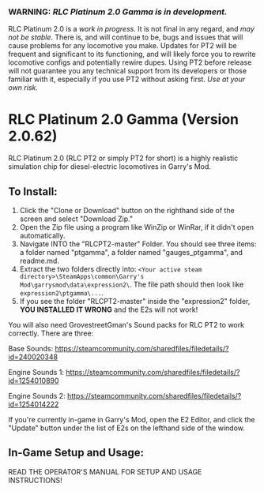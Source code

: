 
### **WARNING**: *RLC Platinum 2.0 Gamma is in development.*

RLC Platinum 2.0 is a *work in progress.* It is not final in any regard, and *may not be stable*. There is, and will continue to be, bugs and issues that will cause problems for any locomotive you make. Updates for PT2 will be frequent and significant to its functioning, and will likely force you to rewrite locomotive configs and potentially rewire dupes. Using PT2 before release will not guarantee you any technical support from its developers or those familiar with it, especially if you use PT2 without asking first. *Use at your own risk.*

# RLC Platinum 2.0 Gamma (Version 2.0.62)

RLC Platinum 2.0 (RLC PT2 or simply PT2 for short) is a highly realistic simulation chip for diesel-electric locomotives in Garry's Mod.

## To Install:

1. Click the "Clone or Download" button on the righthand side of the screen and select "Download Zip."
2. Open the Zip file using a program like WinZip or WinRar, if it didn't open automatically.
3. Navigate INTO the "RLCPT2-master" Folder. You should see three items: a folder named "ptgamma", a folder named "gauges_ptgamma", and readme.md.
4. Extract the two folders directly into: `<Your active steam directory>\SteamApps\common\Garry's Mod\garrysmod\data\expression2\`.
The file path should then look like `expression2\ptgamma\...`.
5. If you see the folder "RLCPT2-master" inside the "expression2" folder, __YOU INSTALLED IT WRONG__ and the E2s will not work!

You will also need GrovestreetGman's Sound packs for RLC PT2 to work correctly. There are three:

Base Sounds: https://steamcommunity.com/sharedfiles/filedetails/?id=240020348

Engine Sounds 1: https://steamcommunity.com/sharedfiles/filedetails/?id=1254010890

Engine Sounds 2: https://steamcommunity.com/sharedfiles/filedetails/?id=1254014222

If you're currently in-game in Garry's Mod, open the E2 Editor, and click the "Update" button under the list of E2s on the lefthand side of the window.

## In-Game Setup and Usage:

READ THE OPERATOR'S MANUAL FOR SETUP AND USAGE INSTRUCTIONS!
